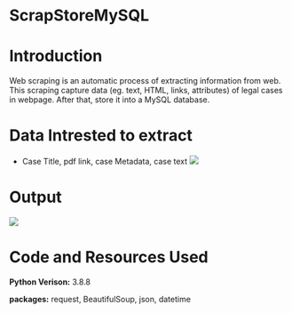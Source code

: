 # ScrapStoreMySQL

# Introduction
Web scraping is an automatic process of extracting information from web. This scraping capture data (eg. text, HTML, links, attributes) of legal cases in webpage. After that, store it into a MySQL database.

# Data Intrested to extract
- Case Title, pdf link, case Metadata, case text
![](https://i.imgur.com/tIYtaYr.png)

# Output
![](https://i.imgur.com/bsh0G7y.png)

# Code and Resources Used
**Python Verison:** 3.8.8

**packages:** request, BeautifulSoup, json, datetime
